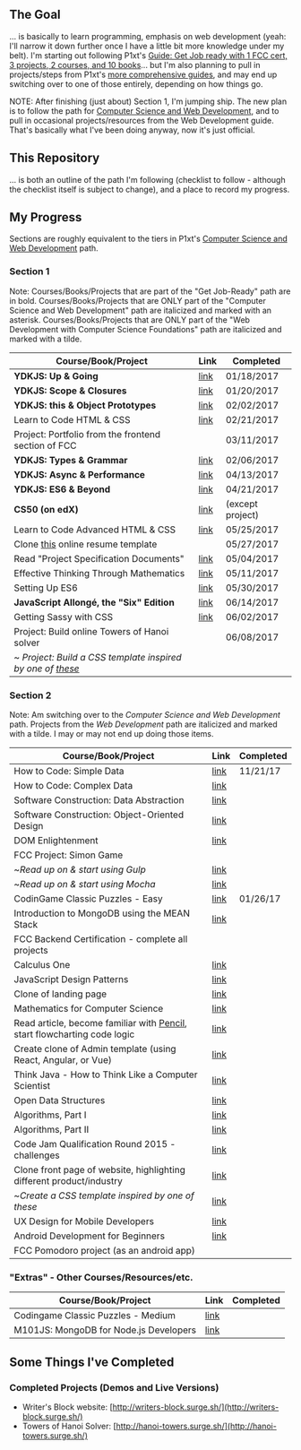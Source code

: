 ## The Goal

... is basically to learn programming, emphasis on web development (yeah: I'll narrow it down further once I have a little bit more knowledge under my belt). I'm starting out following P1xt's [Guide: Get Job ready with 1 FCC cert, 3 projects, 2 courses, and 10 books](https://github.com/P1xt/p1xt-guides/blob/master/job-ready.md)... but I'm also planning to pull in projects/steps from P1xt's [more comprehensive guides](https://github.com/P1xt/p1xt-guides), and may end up switching over to one of those entirely, depending on how things go.

NOTE: After finishing (just about) Section 1, I'm jumping ship. The new plan is to follow the path for [Computer Science and Web Development](https://github.com/P1xt/p1xt-guides/blob/master/cs-wd.md), and to pull in occasional projects/resources from the Web Development guide. That's basically what I've been doing anyway, now it's just official.

## This Repository

... is both an outline of the path I'm following (checklist to follow - although the checklist itself is subject to change), and a place to record my progress.

## My Progress

Sections are roughly equivalent to the tiers in P1xt's [Computer Science and Web Development](https://github.com/P1xt/p1xt-guides/blob/master/cs-wd.md) path.

### Section 1

Note: Courses/Books/Projects that are part of the "Get Job-Ready" path are in bold. Courses/Books/Projects that are ONLY part of the "Computer Science and Web Development" path are italicized and marked with an asterisk. Courses/Books/Projects that are ONLY part of the "Web Development with Computer Science Foundations" path are italicized and marked with a tilde.

| Course/Book/Project | Link | Completed |
| ------------------- | ---- | --------- |
| **YDKJS: Up & Going** | [link](https://github.com/getify/You-Dont-Know-JS) | 01/18/2017 |
| **YDKJS: Scope & Closures** | [link](https://github.com/getify/You-Dont-Know-JS) | 01/20/2017 |
| **YDKJS: this & Object Prototypes** | [link](https://github.com/getify/You-Dont-Know-JS) | 02/02/2017 |
| Learn to Code HTML & CSS | [link](http://learn.shayhowe.com/html-css/) | 02/21/2017 |
| Project: Portfolio from the frontend section of FCC | | 03/11/2017 |
| **YDKJS: Types & Grammar** | [link](https://github.com/getify/You-Dont-Know-JS) | 02/06/2017 |
| **YDKJS: Async & Performance** | [link](https://github.com/getify/You-Dont-Know-JS) | 04/13/2017 |
| **YDKJS: ES6 & Beyond** | [link](https://github.com/getify/You-Dont-Know-JS) | 04/21/2017 |
| **CS50 (on edX)** | [link](https://www.edx.org/course/introduction-computer-science-harvardx-cs50x) | (except project) |
| Learn to Code Advanced HTML & CSS | [link](http://learn.shayhowe.com/advanced-html-css/) | 05/25/2017 |
| Clone [this](https://creativemarket.com/ikonome/686585-Material-Resume-Blue/screenshots/#screenshot2) online resume template | | 05/27/2017 |
| Read "Project Specification Documents" | [link](http://www.pixelearth.net/pages/project-specification) | 05/04/2017 |
| Effective Thinking Through Mathematics | [link](https://www.edx.org/course/effective-thinking-through-mathematics-utaustinx-ut-9-01x-0) | 05/11/2017 |
| Setting Up ES6 | [link](https://leanpub.com/setting-up-es6/read) | 05/30/2017 |
| **JavaScript Allongé, the "Six" Edition** | [link](https://leanpub.com/javascriptallongesix) | 06/14/2017 |
| Getting Sassy with CSS | [link](http://www.sassshop.com/#/) | 06/02/2017 |
| Project: Build online Towers of Hanoi solver | | 06/08/2017 |
| ~ *Project: Build a CSS template inspired by one of [these](https://forum.freecodecamp.com/clicks/track?url=http%3A%2F%2Fwww.free-css.com%2Ffree-css-templates&post_id=118073&topic_id=64516)* | |

### Section 2

Note: Am switching over to the *Computer Science and Web Development* path. Projects from the *Web Development* path are italicized and marked with a tilde. I may or may not end up doing those items.

| Course/Book/Project | Link | Completed |
| ------------------- | ---- | --------- |
| How to Code: Simple Data | [link](https://www.edx.org/course/how-code-simple-data-ubcx-htc1x) | 11/21/17 |
| How to Code: Complex Data | [link](https://www.edx.org/course/how-code-complex-data-ubcx-htc2x) |  |
| Software Construction: Data Abstraction | [link](https://www.edx.org/course/software-construction-data-abstraction-ubcx-softconst1x) |  |
| Software Construction: Object-Oriented Design | [link](https://www.edx.org/course/software-construction-object-oriented-ubcx-softconst2x) |  |
| DOM Enlightenment | [link](http://domenlightenment.com/) |  |
| FCC Project: Simon Game |  |  |
| ~*Read up on & start using Gulp* | [link](http://gulpjs.com/) |  |
| ~*Read up on & start using Mocha* | [link](https://mochajs.org/) |  |
| CodinGame Classic Puzzles - Easy | [link](https://www.codingame.com) | 01/26/17 |
| Introduction to MongoDB using the MEAN Stack | [link](https://www.edx.org/course/introduction-mongodb-using-mean-stack-mongodbx-m101x-0) |  |
| FCC Backend Certification - complete all projects |  |  |
| Calculus One | [link](https://www.coursera.org/learn/calculus1) |  |
| JavaScript Design Patterns | [link](https://addyosmani.com/resources/essentialjsdesignpatterns/book/) |  |
| Clone of landing page | [link](https://blackrockdigital.github.io/startbootstrap-creative/) |  |
| Mathematics for Computer Science | [link](https://ocw.mit.edu/courses/electrical-engineering-and-computer-science/6-042j-mathematics-for-computer-science-spring-2015/index.htm) |  |
| Read article, become familiar with [Pencil](http://pencil.evolus.vn/), start flowcharting code logic | [link](http://www.academia.edu/7857144/ALGORITHMS_AND_FLOWCHARTS) |  |
| Create clone of Admin template (using React, Angular, or Vue) | [link](http://rubix410.sketchpixy.com/ltr/dashboard) |  |
| Think Java - How to Think Like a Computer Scientist | [link](http://greenteapress.com/wp/think-java/) |  |
| Open Data Structures | [link](http://www.aupress.ca/books/120226/ebook/99Z_Morin_2013-Open_Data_Structures.pdf) |  |
| Algorithms, Part I | [link](https://www.coursera.org/learn/algorithms-part1) |  |
| Algorithms, Part II | [link](https://www.coursera.org/learn/algorithms-part2) |  |
| Code Jam Qualification Round 2015 - challenges | [link](https://code.google.com/codejam/contest/6224486/dashboard) |  |
| Clone front page of website, highlighting different product/industry | [link](https://urbanarmorgear.com/) |  |
| ~*Create a CSS template inspired by one of these* | [link](http://www.free-css.com/free-css-templates) |  |
| UX Design for Mobile Developers | [link](https://www.udacity.com/course/ux-design-for-mobile-developers--ud849) |  |
| Android Development for Beginners | [link](https://www.udacity.com/course/android-development-for-beginners--ud837) |  |
| FCC Pomodoro project (as an android app) |  |  |


### "Extras" - Other Courses/Resources/etc.

| Course/Book/Project | Link | Completed |
| ------------------- | ---- | --------- |
| Codingame Classic Puzzles - Medium | [link](https://www.codingame.com/) | |
|  M101JS: MongoDB for Node.js Developers| [link](https://university.mongodb.com/courses/M101JS/about)  |  |

## Some Things I've Completed

### Completed Projects (Demos and Live Versions)

* Writer's Block website: [http://writers-block.surge.sh/](http://writers-block.surge.sh/)
* Towers of Hanoi Solver: [http://hanoi-towers.surge.sh/](http://hanoi-towers.surge.sh/)
